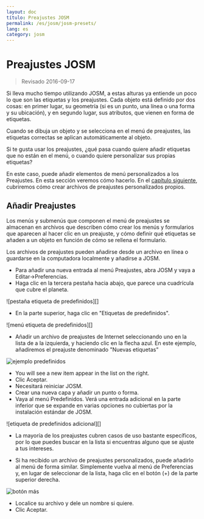 ```yaml
---
layout: doc
título: Preajustes JOSM
permalink: /es/josm/josm-presets/
lang: es
category: josm
---
```


Preajustes JOSM
============

> Revisado 2016-09-17  

Si lleva mucho tiempo utilizando JOSM, a estas alturas ya entiende un poco lo que son las etiquetas y los preajustes. Cada objeto está definido por dos cosas: en primer lugar, su geometría (si es un punto, una línea o una forma y su ubicación), y en segundo lugar, sus atributos, que vienen en forma de etiquetas.  

Cuando se dibuja un objeto y se selecciona en el menú de preajustes, las etiquetas correctas se aplican automáticamente al objeto.  

Si te gusta usar los preajustes, ¿qué pasa cuando quiere añadir etiquetas que no están en el menú, o cuando quiere personalizar sus propias etiquetas?  

En este caso, puede añadir elementos de menú personalizados a los Preajustes. En esta sección veremos cómo hacerlo. En el [capítulo siguiente](/es/josm/creating-presets), cubriremos cómo crear archivos de preajustes personalizados propios.  


Añadir Preajustes
-----------

Los menús y submenús que componen el menú de preajustes se almacenan en archivos que describen cómo crear los menús y formularios que aparecen al hacer clic en un preajuste, y cómo definir qué etiquetas se añaden a un objeto en función de cómo se rellena el formulario.  

Los archivos de preajustes pueden añadirse desde un archivo en línea o guardarse en la computadora localmente y añadirse a JOSM.  

* Para añadir una nueva entrada al menú Preajustes, abra JOSM y vaya a Editar->Preferencias.  
* Haga clic en la tercera pestaña hacia abajo, que parece una cuadrícula que cubre el planeta.  

![pestaña etiqueta de predefinidos][]

* En la parte superior, haga clic en "Etiquetas de predefinidos".  

![menú etiqueta de predefinidos][]

* Añadir un archivo de preajustes de Internet seleccionando uno en la lista de 	a la izquierda, y haciendo clic en la flecha azul. En este ejemplo, añadiremos el preajuste denominado "Nuevas etiquetas"  

![ejemplo predefinidos][]

* You will see a new item appear in the list on the right.  
* Clic Aceptar.  
* Necesitará reiniciar JOSM.  
* Crear una nueva capa y añadir un punto o forma.  
* Vaya al menú Predefinidos. Verá una entrada adicional en la parte inferior que se expande en varias opciones no cubiertas por la instalación estándar de JOSM.  

![etiqueta de predefinidos adicional][]

* La mayoría de los preajustes cubren casos de uso bastante específicos, por lo que puedes buscar en la lista si encuentras alguno que se ajuste a tus intereses.  

* Si ha recibido un archivo de preajustes personalizados, puede añadirlo al menú de forma similar. Simplemente vuelva al menú de Preferencias y, en lugar de seleccionar de la lista, haga clic en el botón (+) de la parte superior derecha.  

![botón más][]

* Localice su archivo y dele un nombre si quiere.  
* Clic Aceptar.  


[pestaña etiquetas de predefinidos]: /images/josm/tagging-presets-tab.png
[menú etiquetas de predefinidos]: /images/josm/tagging-presets-menu.png
[ejemplo predefinidos]: /images/josm/example-presets2.png
[etiquetas de predefinidos adicional]: /images/josm/new-tags-preset.png
[botón más]: /images/josm/plus-button.png

